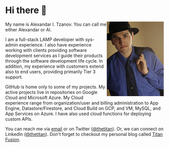 # Hi there 👋

<img align="right" height="236" width="181" src="./assets/images/business_n_hat.png" alt="Alexandar T." id="profile-img"/>My name is Alexandar I. Tzanov. You can call me either Alexandar or Al.

I am a full-stack LAMP developer with sys-admin experience. I also have experience working with clients providing software development services as I guide their products through the software development life cycle. In addition, my experience with customers extend also to end users, providing primarily Tier 3 support.

GitHub is home only to some of my projects. My active projects live in repositories on Google Cloud and Microsoft Azure. My Cloud experience range from organization/user and billing administration to App Engine, Datastore/Firestore, and Cloud Build on GCP, and VM, MySQL, and App Services on Azure. I have also used cloud functions for deploying custom APIs.

You can reach me via [email](mailto:atzanovdev@gmail.com?subject=%20A%20connection%20via%20GitHub "Send an email message to Alexandar") or on Twitter ([@thetitan](https://twitter.com/thetitan "Alexandar Tzanov's Twitter profile.")). Or, we can connect on LinkedIn ([@thetitan](https://www.linkedin.com/in/thetitan/ "Alexandar Tzanov's LinkedIn profile.")). Don't forget to checkout my personal blog called [Titan Fusion](https://www.titanfusion.net/ "Titan Fusion").

<!--
**thetitan/thetitan** is a ✨ _special_ ✨ repository because its `README.md` (this file) appears on your GitHub profile.

Here are some ideas to get you started:

- 🔭 I’m currently working on ...
- 🌱 I’m currently learning ...
- 👯 I’m looking to collaborate on ...
- 🤔 I’m looking for help with ...
- 💬 Ask me about ...
- 📫 How to reach me: ...
- 😄 Pronouns: ...
- ⚡ Fun fact: ...
-->
